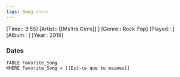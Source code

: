 ```yaml
---
tags: Song ⭐⭐⭐⭐ 
---
```

[Time:: 3:55]
[Artist:: [[Maître Gims]] ]
[Genre:: Rock Pop]
[Played:: ]
[Album:: ]
[Year:: 2019]
### Dates
````dataview
TABLE Favorite_Song
WHERE Favorite_Song = [[Est-ce que tu maimes]]
````